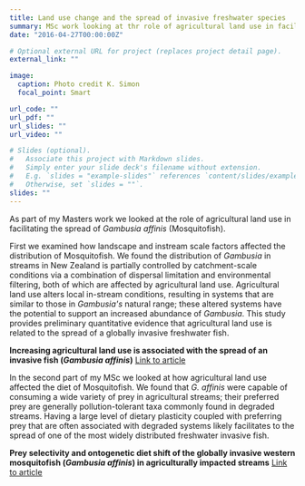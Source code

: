 ```yaml
---
title: Land use change and the spread of invasive freshwater species
summary: MSc work looking at thr role of agricultural land use in facilitating the spread of Mosquitofish.
date: "2016-04-27T00:00:00Z"

# Optional external URL for project (replaces project detail page).
external_link: ""

image:
  caption: Photo credit K. Simon
  focal_point: Smart

url_code: ""
url_pdf: ""
url_slides: ""
url_video: ""

# Slides (optional).
#   Associate this project with Markdown slides.
#   Simply enter your slide deck's filename without extension.
#   E.g. `slides = "example-slides"` references `content/slides/example-slides.md`.
#   Otherwise, set `slides = ""`.
slides: ""
---
```


As part of my Masters work we looked at the role of agricultural land use in facilitating the spread of *Gambusia affinis* (Mosquitofish). 

First we examined how landscape and instream scale factors affected the distribution of Mosquitofish. We found the distribution of *Gambusia* in streams in New Zealand is partially controlled by catchment-scale conditions via a combination of dispersal limitation and environmental filtering, both of which are affected by agricultural land use. Agricultural land use alters local in-stream conditions, resulting in systems that are similar to those in *Gambusia's* natural range; these altered systems have the potential to support an increased abundance of *Gambusia*. This study provides preliminary quantitative evidence that agricultural land use is related to the spread of a globally invasive freshwater fish.

**Increasing agricultural land use is associated with the spread of an invasive fish (*Gambusia affinis*)** [Link to article](https://www.sciencedirect.com/science/article/abs/pii/S0048969717303492)

In the second part of my MSc we looked at how agricultural land use affected the diet of Mosquitofish. We found that *G. affinis* were capable of consuming a wide variety of prey in agricultural streams; their preferred prey are generally pollution-tolerant taxa commonly found in degraded streams. Having a large level of dietary plasticity coupled with preferring prey that are often associated with degraded systems likely facilitates to the spread of one of the most widely distributed freshwater invasive fish.

**Prey selectivity and ontogenetic diet shift of the globally invasive western mosquitofish (*Gambusia affinis*) in agriculturally impacted streams** [Link to article](https://onlinelibrary.wiley.com/doi/abs/10.1111/eff.12395)
